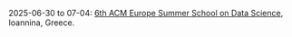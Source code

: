 2025-06-30 to 07-04: [6th ACM Europe Summer School on Data Science](https://europe.acm.org/seasonal-schools/data-science/2025), Ioannina, Greece.

